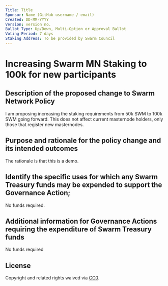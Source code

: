 ```yaml
---
Title: Title
Sponsor: Name (GitHub username / email)
Created: DD-MM-YYYY
Version: version no.
Ballot Type: Up/Down, Multi-Option or Approval Ballot
Voting Period: 7 days
Staking Address: To be provided by Swarm Council
---
```


# Increasing Swarm MN Staking to 100k for new participants

## Description of the proposed change to Swarm Network Policy
I am proposing increasing the staking requirements from 50k SWM to 100k SWM going forward.  This does not affect current masternode holders, only those that register new masternodes.
## Purpose and rationale for the policy change and its intended outcomes
The rationale is that this is a demo.
## Identify the specific uses for which any Swarm Treasury funds may be expended to support the Governance Action;
No funds required.
## Additional information for Governance Actions requiring the expenditure of Swarm Treasury funds
No funds required
## License
Copyright and related rights waived via [CC0](https://creativecommons.org/publicdomain/zero/1.0/).
